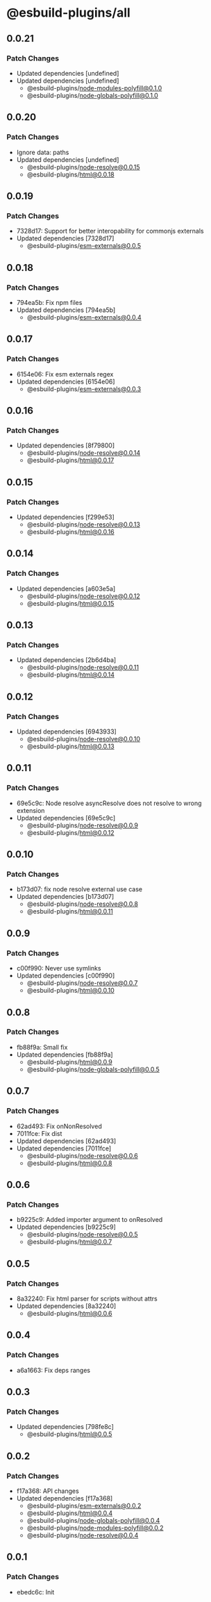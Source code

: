 # @esbuild-plugins/all

## 0.0.21

### Patch Changes

-   Updated dependencies [undefined]
-   Updated dependencies [undefined]
    -   @esbuild-plugins/node-modules-polyfill@0.1.0
    -   @esbuild-plugins/node-globals-polyfill@0.1.0

## 0.0.20

### Patch Changes

-   Ignore data: paths
-   Updated dependencies [undefined]
    -   @esbuild-plugins/node-resolve@0.0.15
    -   @esbuild-plugins/html@0.0.18

## 0.0.19

### Patch Changes

-   7328d17: Support for better interopability for commonjs externals
-   Updated dependencies [7328d17]
    -   @esbuild-plugins/esm-externals@0.0.5

## 0.0.18

### Patch Changes

-   794ea5b: Fix npm files
-   Updated dependencies [794ea5b]
    -   @esbuild-plugins/esm-externals@0.0.4

## 0.0.17

### Patch Changes

-   6154e06: Fix esm externals regex
-   Updated dependencies [6154e06]
    -   @esbuild-plugins/esm-externals@0.0.3

## 0.0.16

### Patch Changes

-   Updated dependencies [8f79800]
    -   @esbuild-plugins/node-resolve@0.0.14
    -   @esbuild-plugins/html@0.0.17

## 0.0.15

### Patch Changes

-   Updated dependencies [f299e53]
    -   @esbuild-plugins/node-resolve@0.0.13
    -   @esbuild-plugins/html@0.0.16

## 0.0.14

### Patch Changes

-   Updated dependencies [a603e5a]
    -   @esbuild-plugins/node-resolve@0.0.12
    -   @esbuild-plugins/html@0.0.15

## 0.0.13

### Patch Changes

-   Updated dependencies [2b6d4ba]
    -   @esbuild-plugins/node-resolve@0.0.11
    -   @esbuild-plugins/html@0.0.14

## 0.0.12

### Patch Changes

-   Updated dependencies [6943933]
    -   @esbuild-plugins/node-resolve@0.0.10
    -   @esbuild-plugins/html@0.0.13

## 0.0.11

### Patch Changes

-   69e5c9c: Node resolve asyncResolve does not resolve to wrong extension
-   Updated dependencies [69e5c9c]
    -   @esbuild-plugins/node-resolve@0.0.9
    -   @esbuild-plugins/html@0.0.12

## 0.0.10

### Patch Changes

-   b173d07: fix node resolve external use case
-   Updated dependencies [b173d07]
    -   @esbuild-plugins/node-resolve@0.0.8
    -   @esbuild-plugins/html@0.0.11

## 0.0.9

### Patch Changes

-   c00f990: Never use symlinks
-   Updated dependencies [c00f990]
    -   @esbuild-plugins/node-resolve@0.0.7
    -   @esbuild-plugins/html@0.0.10

## 0.0.8

### Patch Changes

-   fb88f9a: Small fix
-   Updated dependencies [fb88f9a]
    -   @esbuild-plugins/html@0.0.9
    -   @esbuild-plugins/node-globals-polyfill@0.0.5

## 0.0.7

### Patch Changes

-   62ad493: Fix onNonResolved
-   7011fce: Fix dist
-   Updated dependencies [62ad493]
-   Updated dependencies [7011fce]
    -   @esbuild-plugins/node-resolve@0.0.6
    -   @esbuild-plugins/html@0.0.8

## 0.0.6

### Patch Changes

-   b9225c9: Added importer argument to onResolved
-   Updated dependencies [b9225c9]
    -   @esbuild-plugins/node-resolve@0.0.5
    -   @esbuild-plugins/html@0.0.7

## 0.0.5

### Patch Changes

-   8a32240: Fix html parser for scripts without attrs
-   Updated dependencies [8a32240]
    -   @esbuild-plugins/html@0.0.6

## 0.0.4

### Patch Changes

-   a6a1663: Fix deps ranges

## 0.0.3

### Patch Changes

-   Updated dependencies [798fe8c]
    -   @esbuild-plugins/html@0.0.5

## 0.0.2

### Patch Changes

-   f17a368: API changes
-   Updated dependencies [f17a368]
    -   @esbuild-plugins/esm-externals@0.0.2
    -   @esbuild-plugins/html@0.0.4
    -   @esbuild-plugins/node-globals-polyfill@0.0.4
    -   @esbuild-plugins/node-modules-polyfill@0.0.2
    -   @esbuild-plugins/node-resolve@0.0.4

## 0.0.1

### Patch Changes

-   ebedc6c: Init
